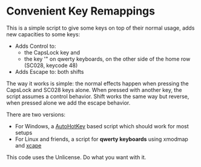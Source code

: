 Convenient Key Remappings
=================================

This is a simple script to give some keys on top of their normal usage, adds new capacities to
some keys:
* Adds Control to: 
  * the CapsLock key and
  * the key '" on qwerty keyboards, on the other side of the home row (SC028, keycode 48)
* Adds Escape to: both shifts

The way it works is simple: the normal effects happen when pressing the CapsLock
and SC028 keys alone. When pressed with another key, the script assumes a
control behavior. Shift works the same way but reverse, when pressed alone we
add the escape behavior.

There are two versions:
* For Windows, a [AutoHotKey](https://www.autohotkey.com/) based script which
  should work for most setups
* For Linux and friends, a script for **qwerty keyboards** using xmodmap and
  [xcape](https://github.com/alols/xcape)

This code uses the Unlicense. Do what you want with it.
